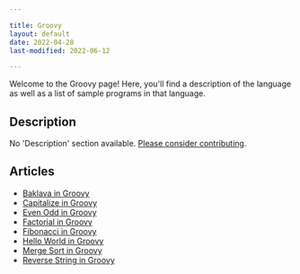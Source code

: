 ```yaml
---

title: Groovy
layout: default
date: 2022-04-28
last-modified: 2022-06-12

---
```


Welcome to the Groovy page! Here, you'll find a description of the language as well as a list of sample programs in that language.

## Description

No 'Description' section available. [Please consider contributing](https://github.com/TheRenegadeCoder/sample-programs-website).

## Articles

- [Baklava in Groovy](https://sampleprograms.io/projects/baklava/groovy)
- [Capitalize in Groovy](https://sampleprograms.io/projects/capitalize/groovy)
- [Even Odd in Groovy](https://sampleprograms.io/projects/even-odd/groovy)
- [Factorial in Groovy](https://sampleprograms.io/projects/factorial/groovy)
- [Fibonacci in Groovy](https://sampleprograms.io/projects/fibonacci/groovy)
- [Hello World in Groovy](https://sampleprograms.io/projects/hello-world/groovy)
- [Merge Sort in Groovy](https://sampleprograms.io/projects/merge-sort/groovy)
- [Reverse String in Groovy](https://sampleprograms.io/projects/reverse-string/groovy)